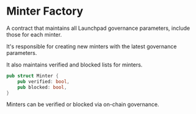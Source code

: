 # Minter Factory

A contract that maintains all Launchpad governance parameters, include those for each minter.

It's responsible for creating new minters with the latest governance parameters.

It also maintains verified and blocked lists for minters.

```rs
pub struct Minter {
    pub verified: bool,
    pub blocked: bool,
}
```

Minters can be verified or blocked via on-chain governance.

